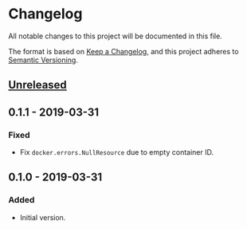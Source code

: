 # Changelog
All notable changes to this project will be documented in this file.

The format is based on [Keep a Changelog](https://keepachangelog.com/en/1.0.0/),
and this project adheres to [Semantic Versioning](https://semver.org/spec/v2.0.0.html).

## [Unreleased]

## 0.1.1 - 2019-03-31
### Fixed
- Fix `docker.errors.NullResource` due to empty container ID.

## 0.1.0 - 2019-03-31
### Added
- Initial version.

[Unreleased]: https://github.com/cjolowicz/buildbot-docker-swarm-worker/compare/v0.1.1...HEAD
[0.1.1]: https://github.com/cjolowicz/buildbot-docker-swarm-worker/compare/v0.1.0...v0.1.1
